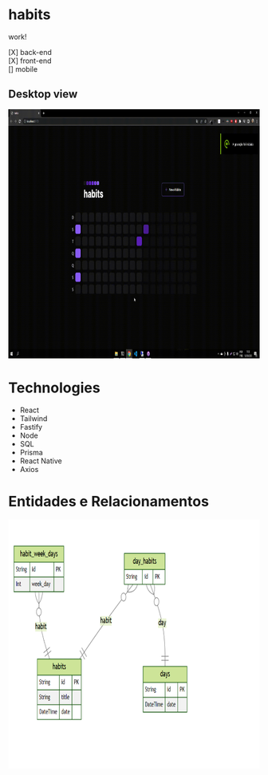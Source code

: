 # habits
 
work!<br />

[X] back-end <br />
[X] front-end<br />
[] mobile<br />

<h2>Desktop view</h2>
  <p align="center">
   <img width="850" height="500" src="https://github.com/viniciusmarquezaninelo/habits/blob/main/v%C3%ADdeo-aplica%C3%A7%C3%A3o-web.gif" alt="desktop view" />
  </p>


# Technologies
- React
- Tailwind
- Fastify
- Node
- SQL
- Prisma
- React Native
- Axios

# Entidades e Relacionamentos
 <p align="center">
  <img width="850" height="500" src="https://github.com/viniciusmarquezaninelo/habits/blob/main/entidades-e-relacionamentos.png" alt="desktop view" />
 </p>
 
